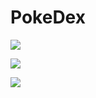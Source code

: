 # PokeDex

![](https://github.com/JuanchoAnime/PokeDex/blob/master/Screenshot_20200701_092508_com.companyname.pokedex.jpg)

![](https://github.com/JuanchoAnime/PokeDex/blob/master/Screenshot_20200701_092522_com.companyname.pokedex.jpg)

![](https://github.com/JuanchoAnime/PokeDex/blob/master/Screenshot_20200701_092526_com.companyname.pokedex.jpg)
